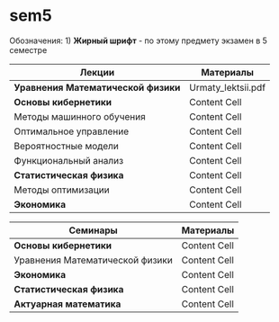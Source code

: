 # sem5


Обозначения:  1) **Жирный шрифт** - по этому предмету экзамен в 5 семестре


| Лекции  | Материалы |
| ------------- | ------------- |
| **Уравнения Математической физики**  | Urmaty_lektsii.pdf  |
| **Основы кибернетики**  | Content Cell  |
| Методы машинного обучения  | Content Cell  |
| Оптимальное управление  | Content Cell  |
| Вероятностные модели  | Content Cell  |
| Функциональный анализ  | Content Cell  |
| **Статистическая физика**  | Content Cell  |
| Методы оптимизации  | Content Cell  |
| **Экономика**  | Content Cell  |

| Семинары  | Материалы |
| ------------- | ------------- |
| **Основы кибернетики**  | Content Cell  |
| Уравнения Математической физики  | Content Cell  |
| **Экономика**  | Content Cell  |
| **Статистическая физика**  | Content Cell  |
| **Актуарная математика**  | Content Cell  |

